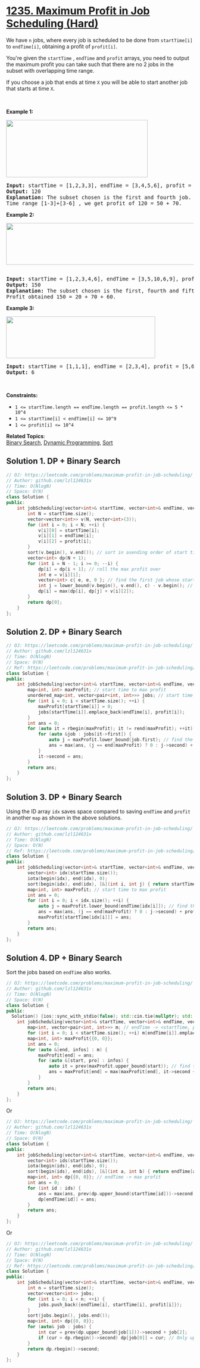 # [1235. Maximum Profit in Job Scheduling (Hard)](https://leetcode.com/problems/maximum-profit-in-job-scheduling/submissions/)

<p>We have <code>n</code> jobs, where every job&nbsp;is scheduled to be done from <code>startTime[i]</code> to <code>endTime[i]</code>, obtaining a profit&nbsp;of <code>profit[i]</code>.</p>

<p>You're given the&nbsp;<code>startTime</code>&nbsp;,&nbsp;<code>endTime</code>&nbsp;and <code>profit</code>&nbsp;arrays,&nbsp;you need to output the maximum profit you can take such that there are no 2 jobs in the subset&nbsp;with overlapping time range.</p>

<p>If you choose a job that ends at time <code>X</code>&nbsp;you&nbsp;will be able to start another job that starts at time <code>X</code>.</p>

<p>&nbsp;</p>
<p><strong>Example 1:</strong></p>

<p><strong><img alt="" src="https://assets.leetcode.com/uploads/2019/10/10/sample1_1584.png" style="width: 380px; height: 154px;"></strong></p>

<pre><strong>Input:</strong> startTime = [1,2,3,3], endTime = [3,4,5,6], profit = [50,10,40,70]
<strong>Output:</strong> 120
<strong>Explanation:</strong> The subset chosen is the first and fourth job. 
Time range [1-3]+[3-6] , we get profit of 120 = 50 + 70.
</pre>

<p><strong>Example 2:</strong></p>

<p><strong><img alt="" src="https://assets.leetcode.com/uploads/2019/10/10/sample22_1584.png" style="width: 600px; height: 112px;"> </strong></p>

<pre><strong>
Input:</strong> startTime = [1,2,3,4,6], endTime = [3,5,10,6,9], profit = [20,20,100,70,60]
<strong>Output:</strong> 150
<strong>Explanation:</strong> The subset chosen is the first, fourth and fifth job. 
Profit obtained 150 = 20 + 70 + 60.
</pre>

<p><strong>Example 3:</strong></p>

<p><strong><img alt="" src="https://assets.leetcode.com/uploads/2019/10/10/sample3_1584.png" style="width: 400px; height: 112px;"></strong></p>

<pre><strong>Input:</strong> startTime = [1,1,1], endTime = [2,3,4], profit = [5,6,4]
<strong>Output:</strong> 6
</pre>

<p>&nbsp;</p>
<p><strong>Constraints:</strong></p>

<ul>
	<li><code>1 &lt;= startTime.length == endTime.length ==&nbsp;profit.length&nbsp;&lt;= 5 * 10^4</code></li>
	<li><code>1 &lt;=&nbsp;startTime[i] &lt;&nbsp;endTime[i] &lt;= 10^9</code></li>
	<li><code>1 &lt;=&nbsp;profit[i] &lt;= 10^4</code></li>
</ul>


**Related Topics**:  
[Binary Search](https://leetcode.com/tag/binary-search/), [Dynamic Programming](https://leetcode.com/tag/dynamic-programming/), [Sort](https://leetcode.com/tag/sort/)

## Solution 1. DP + Binary Search

```cpp
// OJ: https://leetcode.com/problems/maximum-profit-in-job-scheduling/
// Author: github.com/lzl124631x
// Time: O(NlogN)
// Space: O(N)
class Solution {
public:
    int jobScheduling(vector<int>& startTime, vector<int>& endTime, vector<int>& profit) {
        int N = startTime.size();
        vector<vector<int>> v(N, vector<int>(3));
        for (int i = 0; i < N; ++i) {
            v[i][0] = startTime[i];
            v[i][1] = endTime[i];
            v[i][2] = profit[i];
        }
        sort(v.begin(), v.end()); // sort in asending order of start time.
        vector<int> dp(N + 1);
        for (int i = N - 1; i >= 0; --i) {
            dp[i] = dp[i + 1]; // roll the max profit over
            int e = v[i][1];
            vector<int> c{ e, e, 0 }; // find the first job whose startTime is greater than or equal to the end time of the current job
            int j = lower_bound(v.begin(), v.end(), c) - v.begin(); // `upper_bound` also works because it's impossible to be equal to the job `e, e, 0`.
            dp[i] = max(dp[i], dp[j] + v[i][2]);
        }
        return dp[0];
    }
};
```

## Solution 2. DP + Binary Search

```cpp
// OJ: https://leetcode.com/problems/maximum-profit-in-job-scheduling/
// Author: github.com/lzl124631x
// Time: O(NlogN)
// Space: O(N)
// Ref: https://leetcode.com/problems/maximum-profit-in-job-scheduling/discuss/409188/C%2B%2B-with-picture
class Solution {
public:
    int jobScheduling(vector<int>& startTime, vector<int>& endTime, vector<int>& profit) {
        map<int, int> maxProfit; // start time to max profit
        unordered_map<int, vector<pair<int, int>>> jobs; // start time to <endTime, profit>
        for (int i = 0; i < startTime.size(); ++i) {
            maxProfit[startTime[i]] = 0;
            jobs[startTime[i]].emplace_back(endTime[i], profit[i]);
        }
        int ans = 0;
        for (auto it = rbegin(maxProfit); it != rend(maxProfit); ++it) {
            for (auto &job : jobs[it->first]) {
                auto j = maxProfit.lower_bound(job.first); // find the first job whose start time is greater than or equal to the end time of this current job.
                ans = max(ans, (j == end(maxProfit) ? 0 : j->second) + job.second);
            }
            it->second = ans;
        }
        return ans;
    }
};
```

## Solution 3. DP + Binary Search

Using the ID array `idx` saves space compared to saving `endTime` and `profit` in another `map` as shown in the above solutions.

```cpp
// OJ: https://leetcode.com/problems/maximum-profit-in-job-scheduling/
// Author: github.com/lzl124631x
// Time: O(NlogN)
// Space: O(N)
// Ref: https://leetcode.com/problems/maximum-profit-in-job-scheduling/discuss/409188/C%2B%2B-with-picture
class Solution {
public:
    int jobScheduling(vector<int>& startTime, vector<int>& endTime, vector<int>& profit) {
        vector<int> idx(startTime.size());
        iota(begin(idx), end(idx), 0);
        sort(begin(idx), end(idx), [&](int i, int j) { return startTime[i] > startTime[j]; }); // sort the job ids in descending order of start time.
        map<int, int> maxProfit; // start time to max profit
        int ans = 0;
        for (int i = 0; i < idx.size(); ++i) {
            auto j = maxProfit.lower_bound(endTime[idx[i]]); // find the first job whose start time is greater than or equal to the end time of the current job.
            ans = max(ans, (j == end(maxProfit) ? 0 : j->second) + profit[idx[i]]);
            maxProfit[startTime[idx[i]]] = ans;
        }
        return ans;
    }
};
```

## Solution 4. DP + Binary Search

Sort the jobs based on `endTime` also works.

```cpp
// OJ: https://leetcode.com/problems/maximum-profit-in-job-scheduling/
// Author: github.com/lzl124631x
// Time: O(NlogN)
// Space: O(N)
class Solution {
public:
  Solution() {ios::sync_with_stdio(false); std::cin.tie(nullptr); std::cout.tie(nullptr);}
    int jobScheduling(vector<int>& startTime, vector<int>& endTime, vector<int>& profit) {
        map<int, vector<pair<int, int>>> m; // endTime -> <startTime, profit>
        for (int i = 0; i < startTime.size(); ++i) m[endTime[i]].emplace_back(startTime[i], profit[i]);
        map<int, int> maxProfit{{0, 0}};
        int ans = 0;
        for (auto &[end, infos] : m) {
            maxProfit[end] = ans;
            for (auto &[start, pro] : infos) {
                auto it = prev(maxProfit.upper_bound(start)); // find the last job whose end time is smaller than or equal to the start time of the current job.
                ans = maxProfit[end] = max(maxProfit[end], it->second + pro);
            }
        }
        return ans;
    }
};
```

Or

```cpp
// OJ: https://leetcode.com/problems/maximum-profit-in-job-scheduling/
// Author: github.com/lzl124631x
// Time: O(NlogN)
// Space: O(N)
class Solution {
public:
    int jobScheduling(vector<int>& startTime, vector<int>& endTime, vector<int>& profit) {
        vector<int> ids(startTime.size());
        iota(begin(ids), end(ids), 0);
        sort(begin(ids), end(ids), [&](int a, int b) { return endTime[a] < endTime[b]; });
        map<int, int> dp{{0, 0}}; // endTime -> max profit
        int ans = 0;
        for (int id : ids) {
            ans = max(ans, prev(dp.upper_bound(startTime[id]))->second + profit[id]);
            dp[endTime[id]] = ans;
        }
        return ans;
    }
};
```

Or 

```cpp
// OJ: https://leetcode.com/problems/maximum-profit-in-job-scheduling/
// Author: github.com/lzl124631x
// Time: O(NlogN)
// Space: O(N)
// Ref: https://leetcode.com/problems/maximum-profit-in-job-scheduling/discuss/409009/JavaC%2B%2BPython-DP-Solution
class Solution {
public:
    int jobScheduling(vector<int>& startTime, vector<int>& endTime, vector<int>& profit) {
        int n = startTime.size();
        vector<vector<int>> jobs;
        for (int i = 0; i < n; ++i) {
            jobs.push_back({endTime[i], startTime[i], profit[i]});
        }
        sort(jobs.begin(), jobs.end());
        map<int, int> dp{{0, 0}};
        for (auto& job : jobs) {
            int cur = prev(dp.upper_bound(job[1]))->second + job[2];
            if (cur > dp.rbegin()->second) dp[job[0]] = cur; // Only update the map if we see greater profit. This makes sure the `dp` contains only mono-increasing profits which reduces the size of `dp` and also makes it unnecessary to keep track of the rolling max profit.
        }
        return dp.rbegin()->second;
    }
};
```